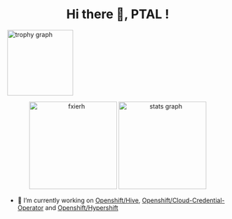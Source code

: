 <h1 align="center">Hi there 👋, PTAL !</h1>

<img src="https://github-profile-trophy.vercel.app?username=fxierh&theme=flat&column=8&row=1&margin-w=5&margin-h=8&no-bg=false&no-frame=false&order=4" height="150" alt="trophy graph"  />

<p align="center">
  <img src="https://github-readme-stats.vercel.app/api/top-langs?username=fxierh&show_icons=true&locale=en&layout=compact" height="200" alt="fxierh" />
  <img src="https://github-readme-stats.vercel.app/api?username=fxierh&hide_title=false&hide_rank=false&show_icons=true&include_all_commits=true&count_private=true&disable_animations=false&theme=default&locale=en&hide_border=false&order=1&custom_title=My%20GitHub%20Stats" height="200" alt="stats graph"/>
</p>

- 🔭 I’m currently working on [Openshift/Hive](https://github.com/openshift/hive), [Openshift/Cloud-Credential-Operator](https://github.com/openshift/cloud-credential-operator) and [Openshift/Hypershift](https://github.com/openshift/hypershift)

